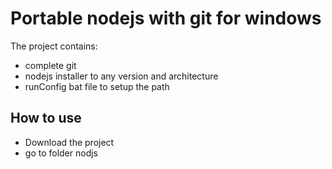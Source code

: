 # Portable nodejs with git for windows

The project contains:
* complete git
* nodejs installer to any version and architecture
* runConfig bat file to setup the path

## How to use
* Download the project 
* go to folder nodjs 
